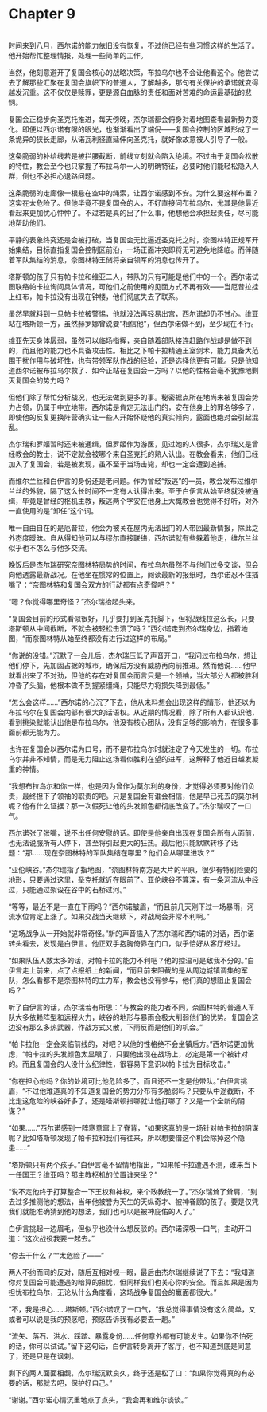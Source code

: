 # Chapter 9

<br>
时间来到八月，西尔诺的能力依旧没有恢复，不过他已经有些习惯这样的生活了。他开始帮忙整理情报，处理一些简单的工作。

当然，他刻意避开了复国会核心的战略决策，布拉乌尔也不会让他看这个。他尝试去了解那些汇聚在复国会旗帜下的普通人，了解越多，那句有关保护的承诺就变得越发沉重。这不仅仅是赎罪，更是源自血脉的责任和面对苦难的命运最基础的悲悯。

复国会正稳步向圣克托推进，每天傍晚，杰尔瑞都会俯身对着地图查看最新势力变化。即便以西尔诺有限的眼光，也渐渐看出了端倪——复国会控制的区域形成了一条诡异的狭长走廊，从诺瓦利径直延伸向圣克托，就好像故意被人引导了一般。

这条脆弱的补给线若是被拦腰截断，前线立刻就会陷入绝境。不过由于复国会松散的特性，教会至今也只掌握了布拉乌尔一人的明确特征，必要时他们能轻松隐入人群，倒也不必担心退路问题。

这条脆弱的走廊像一根悬在空中的绳索，让西尔诺感到不安。为什么要这样布置？这实在太危险了。但他毕竟不是复国会的人，不好直接问布拉乌尔，尤其是他最近看起来更加忧心忡忡了。不过若是真的出了什么事，他想他会承担起责任，尽可能地帮助他们。

平静的表象终究还是会被打破，当复国会无比逼近圣克托之时，奈图林特正规军开始集结，目标直指复国会控制区前沿，一场正面冲突即将无可避免地降临。而伴随着军队集结的消息，奈图林特王储将亲自领军的消息也传开了。

塔斯顿的孩子只有帕卡拉和维亚二人，带队的只有可能是他们中的一个。西尔诺试图联络帕卡拉询问具体情况，可他们之前使用的见面方式不再有效——当厄昔拉挂上红布，帕卡拉没有出现在钟楼，他们彻底失去了联系。

虽然早就料到一旦帕卡拉被警惕，他就没法再轻易出宫，西尔诺却仍不甘心。维亚站在塔斯顿一方，虽然赫罗娜曾说要“相信他”，但西尔诺做不到，至少现在不行。

维亚先天身体孱弱，虽然可以临场指挥，亲自随着部队接连赶路作战却是做不到的，而且他的能力也不具备攻击性。相比之下帕卡拉精通王室剑术，能力具备大范围干扰作用与破坏性，也有带领军队作战的经验，还是选择他更有可能。只是他知道西尔诺被布拉乌尔救了、如今正站在复国会一方吗？以他的性格会毫不犹豫地剿灭复国会的势力吗？

但他们除了帮忙分析战况，也无法做到更多的事。秘密据点所在地尚未被复国会势力占领，仍属于中立地带。西尔诺是肯定无法出门的，安在他身上的罪名够多了，即使他的反复更换阵营确实让一些人开始怀疑他的真实倾向，露面也绝对会引起混乱。

杰尔瑞和罗姬暂时还未被通缉，但罗姬作为游医，见过她的人很多，杰尔瑞又是曾经教会的教士，说不定就会被哪个来自圣克托的熟人认出。在教会看来，他们已经加入了复国会，若是被发现，虽不至于当场击毙，却也一定会遭到追捕。

而维尔兰丝和白伊言的身份还是老问题。作为曾经“叛逃”的一员，教会发布过维尔兰丝的外貌，隔了这么长时间不一定有人认得出来。至于白伊言从始至终就没被通缉，毕竟是曾经的枢机主教，叛逃两个字安在他身上大概教会也觉得不好听，对外一直使用的是“卸任”这个词。

唯一自由自在的是厄昔拉，他会为被关在屋内无法出门的人带回最新情报，除此之外态度暧昧。自从得知他可以与缪尔直接联络，西尔诺就有些躲着他走，维尔兰丝似乎也不怎么与他多交流。

晚饭后是杰尔瑞研究奈图林特局势的时间，布拉乌尔虽然不与他们过多交谈，但会向他透露最新战况。在他坐在惯常的位置上，阅读最新的报纸时，西尔诺忍不住插嘴了：“奈图林特和复国会双方的行动都有点奇怪吧？”

“嗯？你觉得哪里奇怪？”杰尔瑞抬起头来。

“复国会目前的形式看似很好，几乎要打到圣克托脚下，但将战线拉这么长，只要塔斯顿从中间截断，不就会被轻松击溃了吗？”西尔诺走到杰尔瑞身边，指着地图，“而奈图林特从始至终都没有进行过这样的布局。”

“你说的没错。”沉默了一会儿后，杰尔瑞压低了声音开口，“我问过布拉乌尔，想让他们停下，先加固占据的城市，确保后方没有威胁再向前推进。然而他说……他早就看出来了不对劲，但他的存在对复国会而言只是一个领袖，当大部分人都被胜利冲昏了头脑，他根本做不到握紧缰绳，只能尽力将损失降到最低。”

“怎么会这样……”西尔诺的心沉了下去，他从未料想会出现这样的情形，他还以为布拉乌尔在复国会内部有很大的话语权。从近期的情况看，除了所有人都认识他，看到挑染就能认出他是布拉乌尔，他没有核心团队，没有足够的影响力，在很多事面前都无能为力。

也许在复国会以西尔诺为口号，而不是布拉乌尔时就注定了今天发生的一切。布拉乌尔并非不知情，而是无力阻止这场看似胜利在望的进军，这解释了他近日越发凝重的神情。

“我想布拉乌尔和你一样，也是因为曾作为莫尔利的身份，才觉得必须要对他们负责，最终担下了领袖的职责的吧。只是复国会有谁会相信，他是早已死去的莫尔利呢？他有什么证据？那一次假死让他的头发颜色都彻底改变了。”杰尔瑞叹了一口气。

西尔诺张了张嘴，说不出任何安慰的话。即使是他亲自出现在复国会所有人面前，也无法说服所有人停下，甚至将引起更大的狂热。最后他只能默默转移了话题：“那……现在奈图林特的军队集结在哪里？他们会从哪里进攻？”

“亚伦峡谷。”杰尔瑞指了指地图，“奈图林特南方是大片的平原，很少有特别险要的地形，只要通过这里，圣克托就近在眼前了。亚伦峡谷不算深，有一条河流从中经过，只能通过架设在谷中的石桥过河。”

“等等，最近不是一直在下雨吗？”西尔诺皱眉，“而且前几天刚下过一场暴雨，河流水位肯定上涨了。如果交战当天继续下，对战局会非常不利啊。”

“这场战争从一开始就非常奇怪。”新的声音插入了杰尔瑞和西尔诺的对话，西尔诺转头看去，发现是白伊言。他正双手抱胸倚靠在门口，似乎恰好从客厅经过。

“如果队伍人数太多的话，对帕卡拉的能力不利吧？他的控温可是敌我不分的。”白伊言走上前来，点了点报纸上的新闻，“而且前来阻截的是从周边城镇调集的军队，怎么看都不是奈图林特的主力军，教会也没有参与，他们真的想阻止复国会吗？”

听了白伊言的话，杰尔瑞若有所思：“与教会的能力者不同，奈图林特的普通人军队大多依赖阵型和远程火力，峡谷的地形与暴雨会极大削弱他们的优势。复国会这边没有那么多热武器，作战方式又散，下雨反而是他们的机会。”

“帕卡拉他一定会亲临前线的，对吧？以他的性格绝不会坐镇后方。”西尔诺更加忧虑，“帕卡拉的头发颜色太显眼了，只要他出现在战场上，必定是第一个被针对的。而且复国会的人没什么纪律性，很容易下意识以帕卡拉为目标攻击。”

“你在担心他吗？你的处境可比他危险多了。而且还不一定是他带队。”白伊言挑眉，“不过他难道真的不知道复国会的势力分布有多脆弱吗？只要从中途截断，不比走这危险的峡谷好多了。还是塔斯顿指哪就让他打哪了？又是一个全新的阴谋？”

“如果……”西尔诺感到一阵寒意窜上了脊背，“如果这真的是一场针对帕卡拉的阴谋呢？比如塔斯顿发现了帕卡拉和我们有往来，所以想要借这个机会除掉这个隐患……”

“塔斯顿只有两个孩子。”白伊言毫不留情地指出，“如果帕卡拉遭遇不测，谁来当下一任国王？维亚吗？那主教枢机的位置谁来坐？”

“说不定他终于打算整合一下王权和神权，来个政教统一了。”杰尔瑞耸了耸肩，“别去过多推测他的想法，当年他被誉为天生的天纵奇才、被神眷顾的孩子。要是仅凭我们就能准确猜到他的想法，我们也可以是被神庇佑的人了。”

白伊言挑起一边眉毛，但似乎也没什么想反驳的。西尔诺深吸一口气，主动开口道：“这次战役我要一起去。”

“你去干什么？”“太危险了——”

两人不约而同的反对，随后互相对视一眼，最后由杰尔瑞继续说了下去：“我知道你对复国会可能遭遇的暗算的担忧，但同样我们也关心你的安全。而且如果是因为担忧布拉乌尔，无论从什么角度看，这场战争复国会的赢面都很大。”

“不，我是担心……塔斯顿。”西尔诺叹了一口气，“我总觉得事情没有这么简单，又或者可以说是我的预感吧，预感告诉我有必要去一趟。”

“流矢、落石、洪水、踩踏、暴露身份……任何意外都有可能发生。如果你不怕死的话，你可以试试。”留下这句话，白伊言转身离开了客厅，也不知道到底是同意了，还是只是在讽刺。

剩下的两人面面相觑，杰尔瑞沉默良久，终于还是松了口：“如果你觉得真的有必要的话，那就去吧，保护好自己。”

“谢谢。”西尔诺心情沉重地点了点头，“我会再和维尔谈谈。”
